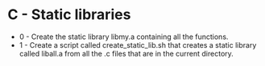 # C - Static libraries

- 0 - Create the static library libmy.a containing all the functions.
- 1 - Create a script called create_static_lib.sh that creates a static library called liball.a from all the .c files that are in the current directory.


